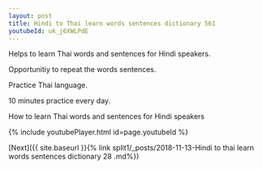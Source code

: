 ```yaml
---
layout: post
title: Hindi to Thai learn words sentences dictionary 561 
youtubeId: uk_j6XWLPdE
---
```

 
 
Helps to learn Thai words and sentences for Hindi speakers.

Opportunitiy to repeat the words sentences. 

Practice Thai language. 
 
10 minutes practice every day. 
 
How to learn Thai words and sentences for Hindi speakers 
 
{% include youtubePlayer.html id=page.youtubeId %}
 
 
[Next]({{ site.baseurl }}{% link  split1/_posts/2018-11-13-Hindi to thai learn words sentences dictionary 28 .md%})
 
